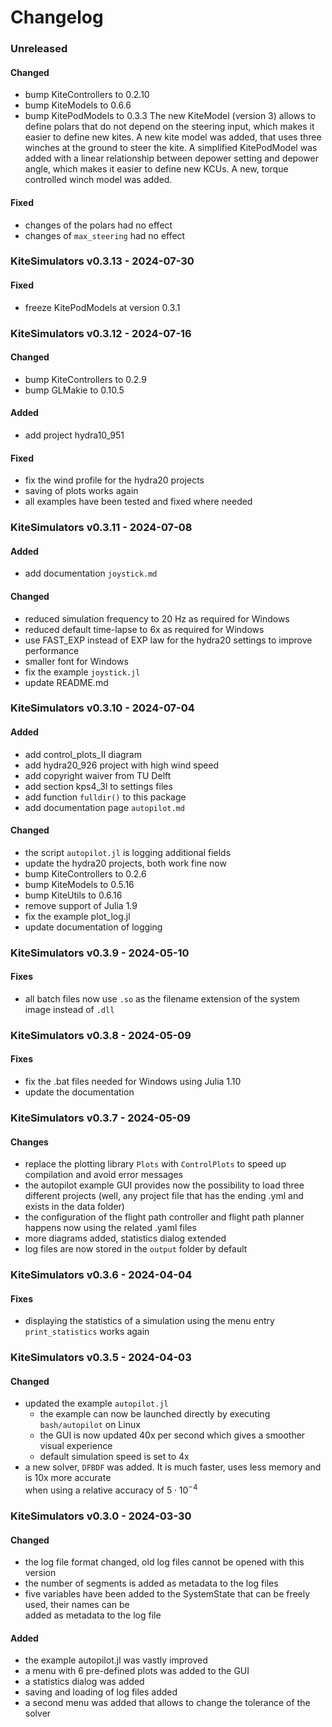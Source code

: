 # Changelog
### Unreleased
#### Changed
- bump KiteControllers to 0.2.10
- bump KiteModels to 0.6.6
- bump KitePodModels to 0.3.3
The new KiteModel (version 3) allows to define polars that do not depend on the steering input, which makes it easier to define new kites.
A new kite model was added, that uses three winches at the ground to steer the kite.
A simplified KitePodModel was added with a linear relationship between depower setting and depower angle, which makes it easier to define new KCUs.
A new, torque controlled winch model was added.
#### Fixed
- changes of the polars had no effect
- changes of ```max_steering``` had no effect

### KiteSimulators v0.3.13 - 2024-07-30
#### Fixed
- freeze KitePodModels at version 0.3.1

### KiteSimulators v0.3.12 - 2024-07-16
#### Changed
- bump KiteControllers to 0.2.9
- bump GLMakie to 0.10.5
#### Added
- add project hydra10_951
#### Fixed
- fix the wind profile for the hydra20 projects
- saving of plots works again
- all examples have been tested and fixed where needed

### KiteSimulators v0.3.11 - 2024-07-08
#### Added
- add documentation `joystick.md`

#### Changed
- reduced simulation frequency to 20 Hz as required for Windows
- reduced default time-lapse to 6x as required for Windows
- use FAST_EXP instead of EXP law for the hydra20 settings to improve performance
- smaller font for Windows
- fix the example `joystick.jl`
- update README.md

### KiteSimulators v0.3.10 - 2024-07-04
#### Added
- add control_plots_II diagram
- add hydra20_926 project with high wind speed
- add copyright waiver from TU Delft
- add section kps4_3l to settings files
- add function `fulldir()` to this package
- add documentation page `autopilot.md`
#### Changed
- the script `autopilot.jl` is logging additional fields
- update the hydra20 projects, both work fine now
- bump KiteControllers to 0.2.6
- bump KiteModels to 0.5.16
- bump KiteUtils to 0.6.16
- remove support of Julia 1.9
- fix the example plot_log.jl
- update documentation of logging

###  KiteSimulators v0.3.9 - 2024-05-10
#### Fixes
- all batch files now use `.so` as the filename extension of the system image instead of `.dll`

###  KiteSimulators v0.3.8 - 2024-05-09
#### Fixes
- fix the .bat files needed for Windows using Julia 1.10
- update the documentation

### KiteSimulators v0.3.7 - 2024-05-09
#### Changes
- replace the plotting library `Plots` with `ControlPlots` to speed up compilation and avoid error messages
- the autopilot example GUI provides now the possibility to load three different projects (well, any project file that has the ending .yml and exists in the data folder)
- the configuration of the flight path controller and flight path planner happens now using the related .yaml files
- more diagrams added, statistics dialog extended
- log files are now stored in the `output` folder by default

### KiteSimulators v0.3.6 - 2024-04-04
#### Fixes
- displaying the statistics of a simulation using the menu entry `print_statistics` works again

### KiteSimulators v0.3.5 - 2024-04-03
#### Changed
- updated the example `autopilot.jl`  
  - the example can now be launched directly by executing `bash/autopilot` on Linux  
  - the GUI is now updated 40x per second which gives a smoother visual experience
  - default simulation speed is set to 4x
- a new solver, `DFBDF` was added. It is much faster, uses less memory and is 10x more accurate  
  when using a relative accuracy of $5 \cdot 10^{-4}$

### KiteSimulators v0.3.0 - 2024-03-30
#### Changed
- the log file format changed, old log files cannot be opened with this version
- the number of segments is added as metadata to the log files
- five variables have been added to the SystemState that can be freely used, their names can be  
  added as metadata to the log file

#### Added
- the example autopilot.jl was vastly improved
- a menu with 6 pre-defined plots was added to the GUI
- a statistics dialog was added
- saving and loading of log files added
- a second menu was added that allows to change the tolerance of the solver
